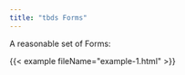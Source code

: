 ```yaml
---
title: "tbds Forms"
---
```


A reasonable set of Forms:

{{< example fileName="example-1.html" >}}

